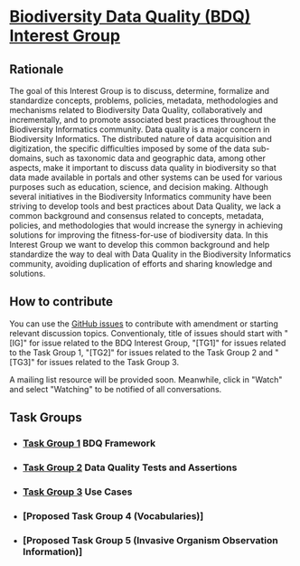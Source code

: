 # [Biodiversity Data Quality (BDQ) Interest Group](https://tdwg.github.io/bdq/)

## Rationale

The goal of this Interest Group is to discuss, determine, formalize and standardize concepts, problems, policies, metadata, methodologies and mechanisms related to Biodiversity Data Quality, collaboratively and incrementally, and to promote associated best practices throughout the Biodiversity Informatics community. Data quality is a major concern in Biodiversity Informatics. The distributed nature of data acquisition and digitization, the specific difficulties imposed by some of the data sub-domains, such as taxonomic data and geographic data, among other aspects, make it important to discuss data quality in biodiversity so that data made available in portals and other systems can be used for various purposes such as education, science, and decision making. Although several initiatives in the Biodiversity Informatics community have been striving to develop tools and best practices about Data Quality, we lack a common background and consensus related to concepts, metadata, policies, and methodologies that would increase the synergy in achieving solutions for improving the fitness-for-use of biodiversity data. In this Interest Group we want to develop this common background and help standardize the way to deal with Data Quality in the Biodiversity Informatics community, avoiding duplication of efforts and sharing knowledge and solutions.

## How to contribute

You can use the [GitHub issues](https://github.com/tdwg/bdq/issues) to contribute with amendment or starting relevant discussion topics.
Conventionaly, title of issues should start with "[IG]" for issue related to the BDQ Interest Group, "[TG1]" for issues related to the Task Group 1, "[TG2]" for issues related to the Task Group 2 and "[TG3]" for issues related to the Task Group 3.

A mailing list resource will be provided soon. Meanwhile, click in "Watch" and select "Watching" to be notified of all conversations.

## Task Groups

- ### [Task Group 1](https://tdwg.github.io/bdq/tg1/site) BDQ Framework

- ### [Task Group 2](https://github.com/tdwg/bdq/blob/master/tg2/README.md) Data Quality Tests and Assertions

- ### [Task Group 3](https://tdwg.github.io/bdq/tg3/) Use Cases

- ### [Proposed Task Group 4 (Vocabularies)]

- ### [Proposed Task Group 5 (Invasive Organism Observation Information)]
